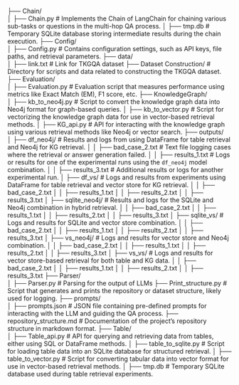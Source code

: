 ├── Chain/  
│   ├── Chain.py                  # Implements the Chain of LangChain for chaining various sub-tasks or questions in the multi-hop QA process.
│   ├── tmp.db                    # Temporary SQLite database storing intermediate results during the chain execution.
├── Config/  
│   ├── Config.py                 # Contains configuration settings, such as API keys, file paths, and retrieval parameters.
├── data/  
│   ├── link.txt                  # Link for TKGQA dataset
├── Dataset Construction/          # Directory for scripts and data related to constructing the TKGQA dataset.
├── Evaluation/  
│   ├── Evaluation.py             # Evaluation script that measures performance using metrics like Exact Match (EM), F1 score, etc.
├── KnowledgeGraph/  
│   ├── kb_to_neo4j.py            # Script to convert the knowledge graph data into Neo4j format for graph-based queries.
│   ├── kb_to_vector.py           # Script for vectorizing the knowledge graph data for use in vector-based retrieval methods.
│   ├── KG_api.py                 # API for interacting with the knowledge graph using various retrieval methods like Neo4j or vector search.
├── outputs/  
│   ├── df_neo4j/                 # Results and logs from using DataFrame for table retrieval and Neo4j for KG retrieval.
│   │   ├── bad_case_2.txt        # Text file logging cases where the retrieval or answer generation failed.
│   │   ├── results_1.txt         # Logs or results for one of the experimental runs using the `df_neo4j` model combination.
│   │   ├── results_3.txt         # Additional results or logs for another experimental run.
│   ├── df_vs/                    # Logs and results from experiments using DataFrame for table retrieval and vector store for KG retrieval.
│   │   ├── bad_case_2.txt
│   │   ├── results_1.txt
│   │   ├── results_2.txt
│   │   ├── results_3.txt
│   ├── sqlite_neo4j/             # Results and logs for the SQLite and Neo4j combination in hybrid retrieval.
│   │   ├── bad_case_2.txt
│   │   ├── results_1.txt
│   │   ├── results_2.txt
│   │   ├── results_3.txt
│   ├── sqlite_vs/                # Logs and results for SQLite and vector store combination.
│   │   ├── bad_case_2.txt
│   │   ├── results_1.txt
│   │   ├── results_2.txt
│   │   ├── results_3.txt
│   ├── vs_neo4j/                 # Logs and results for vector store and Neo4j combination.
│   │   ├── bad_case_2.txt
│   │   ├── results_1.txt
│   │   ├── results_2.txt
│   │   ├── results_3.txt
│   ├── vs_vs/                    # Logs and results for vector store-based retrieval for both table and KG data.
│   │   ├── bad_case_2.txt
│   │   ├── results_1.txt
│   │   ├── results_2.txt
│   │   ├── results_3.txt
├── Parser/  
│   ├── Parser.py                 # Parsing for the output of LLMs
├── Print_structure.py            # Script that generates and prints the repository or dataset structure, likely used for logging.
├── prompts/  
│   ├── prompts.json              # JSON file containing pre-defined prompts for interacting with the LLM and guiding the QA process.
├── repository_structure.md       # Documentation of the project’s repository structure in markdown format.
├── Table/  
│   ├── Table_api.py              # API for querying and retrieving data from tables, either using SQL or DataFrame methods.
│   ├── table_to_sqlite.py        # Script for loading table data into an SQLite database for structured retrieval.
│   ├── table_to_vector.py        # Script for converting tabular data into vector format for use in vector-based retrieval methods.
│   ├── tmp.db                    # Temporary SQLite database used during table retrieval experiments.
